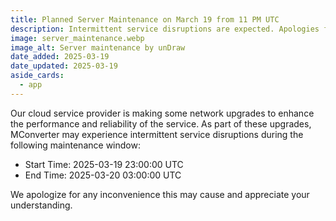 ```yaml
---
title: Planned Server Maintenance on March 19 from 11 PM UTC
description: Intermittent service disruptions are expected. Apologies for the inconvenience.
image: server_maintenance.webp
image_alt: Server maintenance by unDraw
date_added: 2025-03-19
date_updated: 2025-03-19
aside_cards:
  - app
---
```


Our cloud service provider is making some network upgrades to enhance the performance and reliability of the service. As part of these upgrades, MConverter may experience intermittent service disruptions during the following maintenance window:

* Start Time: 2025-03-19 23:00:00 UTC
* End Time: 2025-03-20 03:00:00 UTC

We apologize for any inconvenience this may cause and appreciate your understanding.
